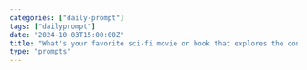 ```yaml
---
categories: ["daily-prompt"]
tags: ["dailyprompt"]
date: "2024-10-03T15:00:00Z"
title: "What's your favorite sci-fi movie or book that explores the concept of artificial intelligence?"
type: "prompts"
---
```

